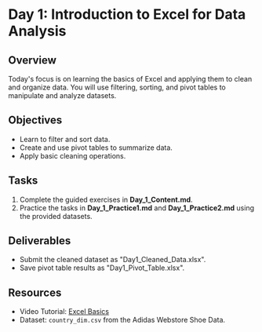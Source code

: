 # Day 1: Introduction to Excel for Data Analysis

## Overview
Today's focus is on learning the basics of Excel and applying them to clean and organize data. You will use filtering, sorting, and pivot tables to manipulate and analyze datasets.

## Objectives
- Learn to filter and sort data.
- Create and use pivot tables to summarize data.
- Apply basic cleaning operations.

## Tasks
1. Complete the guided exercises in **Day_1_Content.md**.
2. Practice the tasks in **Day_1_Practice1.md** and **Day_1_Practice2.md** using the provided datasets.

## Deliverables
- Submit the cleaned dataset as "Day1_Cleaned_Data.xlsx".
- Save pivot table results as "Day1_Pivot_Table.xlsx".

## Resources
- Video Tutorial: [Excel Basics](https://www.youtube.com/results?search_query=excel+for+beginners)
- Dataset: `country_dim.csv` from the Adidas Webstore Shoe Data.
